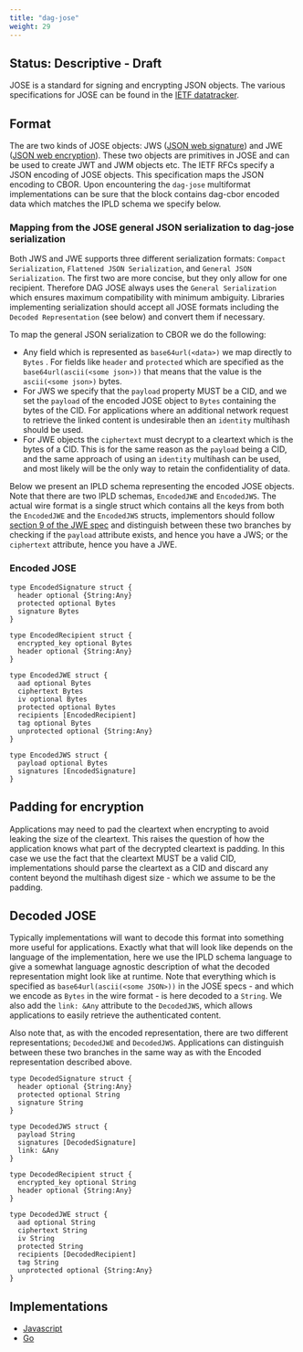 ```yaml
---
title: "dag-jose"
weight: 29
---
```


## Status: Descriptive - Draft

JOSE is a standard for signing and encrypting JSON objects. The various specifications for JOSE can be found in the [IETF datatracker](https://datatracker.ietf.org/wg/jose/documents/).

## Format

The are two kinds of JOSE objects: JWS ([JSON web signature](https://datatracker.ietf.org/doc/rfc7515/?include_text=1)) and JWE ([JSON web encryption](https://datatracker.ietf.org/doc/rfc7516/?include_text=1)). These two objects are primitives in JOSE and can be used to create JWT and JWM objects etc. The IETF RFCs specify a JSON encoding of JOSE objects. This specification maps the JSON encoding to CBOR. Upon encountering the `dag-jose` multiformat implementations can be sure that the block contains dag-cbor encoded data which matches the IPLD schema we specify below.

### Mapping from the JOSE general JSON serialization to dag-jose serialization

Both JWS and JWE supports three different serialization formats: `Compact Serialization`, `Flattened JSON Serialization`, and `General JSON Serialization`. The first two are more concise, but they only allow for one recipient. Therefore DAG JOSE always uses the `General Serialization` which ensures maximum compatibility with minimum ambiguity. Libraries implementing serialization should accept all JOSE formats including the `Decoded Representation` (see below) and convert them if necessary.

To map the general JSON serialization to CBOR we do the following:

- Any field which is represented as `base64url(<data>)` we map directly to `Bytes` . For fields like `header` and `protected` which are specified as the `base64url(ascii(<some json>))` that means that the value is the `ascii(<some json>)` bytes.
- For JWS we specify that the `payload` property MUST be a CID, and we set the `payload` of the encoded JOSE object to `Bytes` containing the bytes of the CID. For applications where an additional network request to retrieve the linked content is undesirable then an `identity` multihash should be used.
- For JWE objects the `ciphertext` must decrypt to a cleartext which is the bytes of a CID. This is for the same reason as the `payload` being a CID, and the same approach of using an `identity` multihash can be used, and most likely will be the only way to retain the confidentiality of data.

Below we present an IPLD schema representing the encoded JOSE objects. Note that there are two IPLD schemas, `EncodedJWE` and `EncodedJWS`. The actual wire format is a single struct which contains all the keys from both the `EncodedJWE` and the `EncodedJWS` structs, implementors should follow [section 9 of the JWE spec](https://tools.ietf.org/html/rfc7516#section-9) and distinguish between these two branches by checking if the `payload` attribute exists, and hence you have a JWS; or the `ciphertext` attribute, hence you have a JWE.

### Encoded JOSE

```ipldsch
type EncodedSignature struct {
  header optional {String:Any}
  protected optional Bytes
  signature Bytes
}

type EncodedRecipient struct {
  encrypted_key optional Bytes
  header optional {String:Any}
}

type EncodedJWE struct {
  aad optional Bytes
  ciphertext Bytes
  iv optional Bytes
  protected optional Bytes
  recipients [EncodedRecipient]
  tag optional Bytes
  unprotected optional {String:Any}
}

type EncodedJWS struct {
  payload optional Bytes
  signatures [EncodedSignature]
}
```

## Padding for encryption

Applications may need to pad the cleartext when encrypting to avoid leaking the size of the cleartext. This raises the question of how the application knows what part of the decrypted cleartext is padding. In this case we use the fact that the cleartext MUST be a valid CID, implementations should parse the cleartext as a CID and discard any content beyond the multihash digest size - which we assume to be the padding.

## Decoded JOSE

Typically implementations will want to decode this format into something more useful for applications. Exactly what that will look like depends on the language of the implementation, here we use the IPLD schema language to give a somewhat language agnostic description of what the decoded representation might look like at runtime. Note that everything which is specified as `base64url(ascii(<some JSON>))` in the JOSE specs - and which we encode as `Bytes` in the wire format - is here decoded to a `String`. We also add the `link: &Any` attribute to the `DecodedJWS`,  which allows applications to easily retrieve the authenticated content.

Also note that, as with the encoded representation, there are two different representations; `DecodedJWE` and `DecodedJWS`. Applications can distinguish between these two branches in the same way as with the Encoded representation described above.

```ipldsch
type DecodedSignature struct {
  header optional {String:Any}
  protected optional String
  signature String
}

type DecodedJWS struct {
  payload String
  signatures [DecodedSignature]
  link: &Any
}

type DecodedRecipient struct {
  encrypted_key optional String
  header optional {String:Any}
}

type DecodedJWE struct {
  aad optional String
  ciphertext String
  iv String
  protected String
  recipients [DecodedRecipient]
  tag String
  unprotected optional {String:Any}
}
```

## Implementations

- [Javascript](https://github.com/oed/js-dag-jose)
- [Go](https://github.com/alexjg/go-dag-jose)

